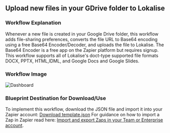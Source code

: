 ## Upload new files in your GDrive folder to Lokalise 

### Workflow Explanation  

Whenever a new file is created in your Google Drive folder, this workflow adds file-sharing preferences, converts the file URL to Base64 encoding using a free Base64 Encoder/Decoder, and uploads the file to Lokalise. The Base64 Encoder is a free app on the Zapier platform but requires signup. This workflow supports all of Lokalise's doct-type supported file formats DOCX, PPTX, HTML,IDML, and Google Docs and Google Slides.

### Workflow Image
![Dashboard](GDriveFileUploadtoLokalise-v5.png)

### Blueprint Destination for Download/Use  

To implement this workflow, download the JSON file and import it into your Zapier account: [Download template.json](template.json) 
For guidance on how to import a Zap in Zapier read here: [Import and export Zaps in your Team or Enterprise account](https://help.zapier.com/hc/en-us/articles/8496308481933-Import-and-export-Zaps-in-your-Team-or-Enterprise-account).
